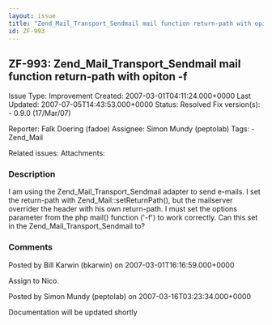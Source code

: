 ```yaml
---
layout: issue
title: "Zend_Mail_Transport_Sendmail mail function return-path with opiton -f"
id: ZF-993
---
```


ZF-993: Zend\_Mail\_Transport\_Sendmail mail function return-path with opiton -f
--------------------------------------------------------------------------------

 Issue Type: Improvement Created: 2007-03-01T04:11:24.000+0000 Last Updated: 2007-07-05T14:43:53.000+0000 Status: Resolved Fix version(s): - 0.9.0 (17/Mar/07)
 
 Reporter:  Falk Doering (fadoe)  Assignee:  Simon Mundy (peptolab)  Tags: - Zend\_Mail
 
 Related issues: 
 Attachments: 
### Description

I am using the Zend\_Mail\_Transport\_Sendmail adapter to send e-mails. I set the return-path with Zend\_Mail::setReturnPath(), but the mailserver overrider the header with his own return-path. I must set the options parameter from the php mail() function ('-f') to work correctly. Can this set in the Zend\_Mail\_Transport\_Sendmail to?

 

 

### Comments

Posted by Bill Karwin (bkarwin) on 2007-03-01T16:16:59.000+0000

Assign to Nico.

 

 

Posted by Simon Mundy (peptolab) on 2007-03-16T03:23:34.000+0000

Documentation will be updated shortly

 

 
